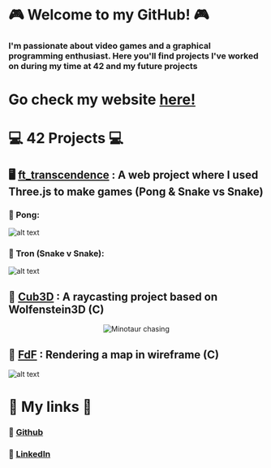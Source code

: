 # 🎮 Welcome to my GitHub! 🎮
### I'm passionate about video games and a graphical programming enthusiast. Here you'll find projects I've worked on during my time at 42 and my future projects 
#
# Go check my website [here!](https://paloouf.github.io)
# 💻 42 Projects 💻
## 🖥️ [ft_transcendence](https://github.com/CartelGames/ft_transcendence) : A web project where I used Three.js to make games (Pong & Snake vs Snake)
### 🏓 Pong:
  ![alt text](https://github.com/Paloouf/Paloouf/blob/main/Pong.png) 
### 🐍 Tron (Snake v Snake):
  ![alt text](https://github.com/Paloouf/Paloouf/blob/main/Tron.png)
## 🧌 [Cub3D](https://github.com/Paloouf/Cub3D) : A raycasting project based on Wolfenstein3D (C)

<div align="center">
  <img src="https://github.com/Paloouf/Cub3D/blob/master/cubedd.gif" alt="Minotaur chasing">
</div>

## 🚀 [FdF](https://github.com/Paloouf/FdF) : Rendering a map in wireframe (C)
  ![alt text](https://github.com/Paloouf/FdF/blob/main/fdf-gif.gif)
# 🔗 My links 🔗
### 🔗 [Github](https://github.com/Paloouf)
### 🔗 [LinkedIn](https://www.linkedin.com/in/lo%C3%AFc-tressens/)
